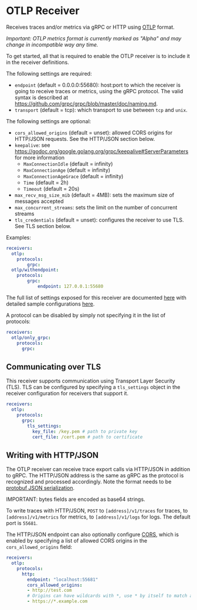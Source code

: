 # OTLP Receiver

Receives traces and/or metrics via gRPC or HTTP using [OTLP](
https://github.com/open-telemetry/opentelemetry-specification/blob/master/specification/protocol/otlp.md)
format.

*Important: OTLP metrics format is currently marked as "Alpha" and may change in
incompatible way any time.*

To get started, all that is required to enable the OTLP receiver is to
include it in the receiver definitions.

The following settings are required:

- `endpoint` (default = 0.0.0.0:55680): host:port to which the receiver is
  going to receive traces or metrics, using the gRPC protocol. The valid syntax
  is described at https://github.com/grpc/grpc/blob/master/doc/naming.md.
- `transport` (default = tcp): which transport to use between `tcp` and `unix`.

The following settings are optional:

- `cors_allowed_origins` (default = unset): allowed CORS origins for HTTP/JSON
  requests. See the HTTP/JSON section below.
- `keepalive`: see
  https://godoc.org/google.golang.org/grpc/keepalive#ServerParameters for more
  information
  - `MaxConnectionIdle` (default = infinity)
  - `MaxConnectionAge` (default = infinity)
  - `MaxConnectionAgeGrace` (default = infinity)
  - `Time` (default = 2h)
  - `Timeout` (default = 20s)
- `max_recv_msg_size_mib` (default = 4MB): sets the maximum size of messages accepted
- `max_concurrent_streams`: sets the limit on the number of concurrent streams
- `tls_credentials` (default = unset): configures the receiver to use TLS. See
  TLS section below.

Examples:

```yaml
receivers:
  otlp:
    protocols:
        grpc:
  otlp/withendpoint:
    protocols:
        grpc:
            endpoint: 127.0.0.1:55680
```

The full list of settings exposed for this receiver are documented [here](./config.go)
with detailed sample configurations [here](./testdata/config.yaml).

A protocol can be disabled by simply not specifying it in the list of protocols:
```yaml
receivers:
  otlp/only_grpc:
    protocols:
      grpc:
```

## Communicating over TLS
This receiver supports communication using Transport Layer Security (TLS). TLS
can be configured by specifying a `tls_settings` object in the receiver
configuration for receivers that support it.
```yaml
receivers:
  otlp:
    protocols:
      grpc:
        tls_settings:
          key_file: /key.pem # path to private key
          cert_file: /cert.pem # path to certificate
```

## Writing with HTTP/JSON
The OTLP receiver can receive trace export calls via HTTP/JSON in
addition to gRPC. The HTTP/JSON address is the same as gRPC as the protocol is
recognized and processed accordingly. Note the format needs to be [protobuf JSON
serialization](https://developers.google.com/protocol-buffers/docs/proto3#json).

IMPORTANT: bytes fields are encoded as base64 strings.

To write traces with HTTP/JSON, `POST` to `[address]/v1/traces` for traces,
to `[address]/v1/metrics` for metrics, to `[address]/v1/logs` for logs. The default
port is `55681`.

The HTTP/JSON endpoint can also optionally configure
[CORS](https://fetch.spec.whatwg.org/#cors-protocol), which is enabled by
specifying a list of allowed CORS origins in the `cors_allowed_origins` field:

```yaml
receivers:
  otlp:
    protocols:
      http:
        endpoint: "localhost:55681"
        cors_allowed_origins:
        - http://test.com
        # Origins can have wildcards with *, use * by itself to match any origin.
        - https://*.example.com
```
